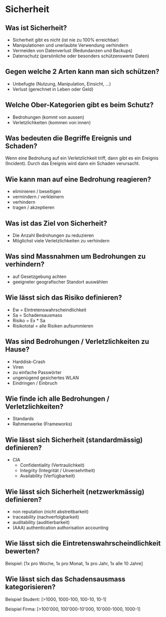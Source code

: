 # Sicherheit

## Was ist Sicherheit?
* Sicherheit gibt es nicht (ist nie zu 100% erreichbar)
* Manipulationen und unerlaubte Verwendung verhindern
* Vermeiden von Datenverlust (Redundanzen und Backups)
* Datenschutz (persönliche oder besonders schützenswerte Daten)

## Gegen welche 2 Arten kann man sich schützen?
* Unbefugte (Nutzung, Manipulation, Einsicht, ...)
* Verlust (gerechnet in Leben oder Geld)

## Welche Ober-Kategorien gibt es beim Schutz?
* Bedrohungen (kommt von aussen)
* Verletzlichkeiten (kommen von innen)

## Was bedeuten die Begriffe Ereignis und Schaden?
Wenn eine Bedrohung auf ein Verletzlichkeit triff, 
dann gibt es ein Ereignis (Incident). Durch das 
Ereignis wird dann ein Schaden verursacht.

## Wie kann man auf eine Bedrohung reagieren?
* eliminieren / beseitigen
* vermindern / verkleinern
* verhindern
* tragen / akzeptieren

## Was ist das Ziel von Sicherheit?
* Die Anzahl Bedrohungen zu reduzieren
* Möglichst viele Verletzlichkeiten zu verhindern

## Was sind Massnahmen um Bedrohungen zu verhindern?
* auf Gesetzgebung achten
* geeigneter geografischer Standort auswählen

## Wie lässt sich das Risiko definieren?
* Ew = Eintretenswahrscheindlichkeit
* Sa = Schadensausmass
* Risiko = Ex * Sa
* Risikototal = alle Risiken aufsummieren

## Was sind Bedrohungen / Verletzlichkeiten zu Hause?
* Harddisk-Crash
* Viren
* zu einfache Passwörter
* ungenügend gesichertes WLAN
* Eindringen / Einbruch

## Wie finde ich alle Bedrohungen / Verletzlichkeiten?
* Standards
* Rahmenwerke (Frameworks)

## Wie lässt sich Sicherheit (standardmässig) definieren?
* CIA
    * Confidentiality (Vertraulichkeit)
    * Integrity (Integrität / Unversehrtheit)
    * Availability (Verfügbarkeit)

## Wie lässt sich Sicherheit (netzwerkmässig) definieren?
* non reputation (nicht abstreitbarkeit)
* traceability (nachverfolgbarkeit)
* auditability (auditierbarkeit)
* (AAA) authentication authorisation accounting

## Wie lässt sich die Eintretenswahrscheindlichkeit bewerten?
Beispiel: [1x pro Woche, 1x pro Monat, 1x pro Jahr, 1x alle 10 Jahre]

## Wie lässt sich das Schadensausmass kategorisieren?
Beispiel Student: [>1000, 1000-100, 100-10, 10-1] 

Beispiel Firma: [>100'000, 100'000-10'000, 10'000-1000, 1000-1] 
